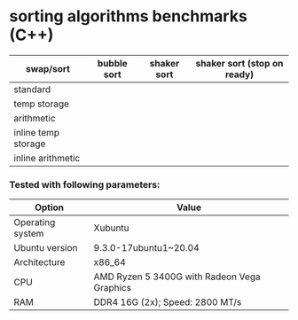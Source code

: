 # sorting algorithms benchmarks  (C++)




| swap/sort           	| bubble sort 	| shaker sort 	|  shaker sort (stop on ready) 	|
|---------------------	|-------------	|-------------	|------------------------------	|
| standard            	|             	|             	|                              	|
| temp storage        	|             	|             	|                              	|
| arithmetic          	|             	|             	|                              	|
| inline temp storage 	|             	|             	|                              	|
| inline arithmetic   	|             	|             	|                              	|




### Tested with following parameters:

|   Option              |  Value
| --------------------- | -------
| Operating system      | Xubuntu
| Ubuntu version        | 9.3.0-17ubuntu1~20.04
| Architecture          | x86_64
| CPU                   | AMD Ryzen 5 3400G with Radeon Vega Graphics
| RAM                   | DDR4 16G (2x); Speed: 2800 MT/s